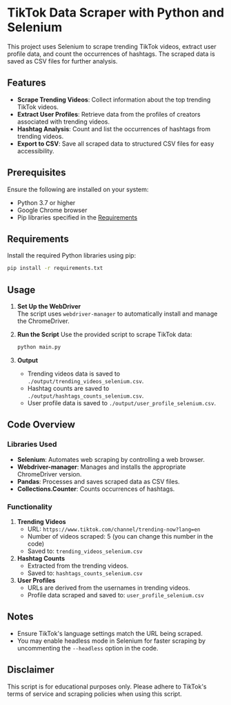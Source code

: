 # TikTok Data Scraper with Python and Selenium

This project uses Selenium to scrape trending TikTok videos, extract user profile data, and count the occurrences of hashtags. The scraped data is saved as CSV files for further analysis.

## Features

- **Scrape Trending Videos**: Collect information about the top trending TikTok videos.
- **Extract User Profiles**: Retrieve data from the profiles of creators associated with trending videos.
- **Hashtag Analysis**: Count and list the occurrences of hashtags from trending videos.
- **Export to CSV**: Save all scraped data to structured CSV files for easy accessibility.

## Prerequisites

Ensure the following are installed on your system:
- Python 3.7 or higher
- Google Chrome browser
- Pip libraries specified in the [Requirements](#requirements)

## Requirements

Install the required Python libraries using pip:

```bash
pip install -r requirements.txt
```


## Usage

1.  **Set Up the WebDriver**  
    The script uses `webdriver-manager` to automatically install and manage the ChromeDriver.
    
2.  **Run the Script**
    Use the provided script to scrape TikTok data:
    ```bash
    python main.py
    ```
    
3.  **Output**
    - Trending videos data is saved to `./output/trending_videos_selenium.csv`.
    - Hashtag counts are saved to `./output/hashtags_counts_selenium.csv`.
    - User profile data is saved to `./output/user_profile_selenium.csv`.

## Code Overview
### Libraries Used
- **Selenium**: Automates web scraping by controlling a web browser.
- **Webdriver-manager**: Manages and installs the appropriate ChromeDriver version.
- **Pandas**: Processes and saves scraped data as CSV files.
- **Collections.Counter**: Counts occurrences of hashtags.

### Functionality
1.  **Trending Videos**
    - URL: `https://www.tiktok.com/channel/trending-now?lang=en`
    - Number of videos scraped: 5 (you can change this number in the code)
    - Saved to: `trending_videos_selenium.csv`
2.  **Hashtag Counts**
    - Extracted from the trending videos.
    - Saved to: `hashtags_counts_selenium.csv`
3.  **User Profiles**
    - URLs are derived from the usernames in trending videos.
    - Profile data scraped and saved to: `user_profile_selenium.csv`

## Notes
- Ensure TikTok's language settings match the URL being scraped.
- You may enable headless mode in Selenium for faster scraping by uncommenting the `--headless` option in the code.

## Disclaimer
This script is for educational purposes only. Please adhere to TikTok's terms of service and scraping policies when using this script.